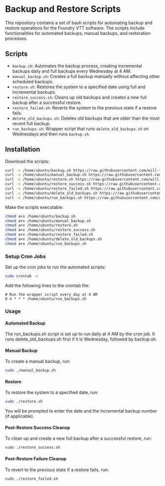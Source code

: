 # Backup and Restore Scripts

This repository contains a set of bash scripts for automating backup and restore operations for the Foundry VTT software. The scripts include functionalities for automated backups, manual backups, and restoration processes.

## Scripts

- `backup.sh`: Automates the backup process, creating incremental backups daily and full backups every Wednesday at 4 AM.
- `manual_backup.sh`: Creates a full backup manually without affecting other scheduled backups.
- `restore.sh`: Restores the system to a specified date using full and incremental backups.
- `restore_success.sh`: Cleans up old backups and creates a new full backup after a successful restore.
- `restore_failed.sh`: Reverts the system to the previous state if a restore fails.
- `delete_old_backups.sh`: Deletes old backups that are older than the most recent full backup.
- `run_backups.sh`: Wrapper script that runs `delete_old_backups.sh` on Wednesdays and then runs `backup.sh`.

## Installation

Download the scripts:

```bash
curl -o /home/ubuntu/backup.sh https://raw.githubusercontent.com/will-the-drifter/foundryvtt-backup-scripts/main/backup.sh
curl -o /home/ubuntu/manual_backup.sh https://raw.githubusercontent.com/will-the-drifter/foundryvtt-backup-scripts/main/manual_backup.sh
curl -o /home/ubuntu/restore.sh https://raw.githubusercontent.com/will-the-drifter/foundryvtt-backup-scripts/main/restore.sh
curl -o /home/ubuntu/restore_success.sh https://raw.githubusercontent.com/will-the-drifter/foundryvtt-backup-scripts/main/restore_success.sh
curl -o /home/ubuntu/restore_failed.sh https://raw.githubusercontent.com/will-the-drifter/foundryvtt-backup-scripts/main/restore_failed.sh
curl -o /home/ubuntu/delete_old_backups.sh https://raw.githubusercontent.com/will-the-drifter/foundryvtt-backup-scripts/main/delete_old_backups.sh
curl -o /home/ubuntu/run_backups.sh https://raw.githubusercontent.com/will-the-drifter/foundryvtt-backup-scripts/main/run_backups.sh
```

Make the scripts executable:

```bash
chmod a+x /home/ubuntu/backup.sh
chmod a+x /home/ubuntu/manual_backup.sh
chmod a+x /home/ubuntu/restore.sh
chmod a+x /home/ubuntu/restore_success.sh
chmod a+x /home/ubuntu/restore_failed.sh
chmod a+x /home/ubuntu/delete_old_backups.sh
chmod a+x /home/ubuntu/run_backups.sh
```

### Setup Cron Jobs
Set up the cron jobs to run the automated scripts:

```bash
sudo crontab -e
```

Add the following lines to the crontab file:

```cron
# Run the wrapper script every day at 4 AM
0 4 * * * /home/ubuntu/run_backups.sh
```

### Usage
#### Automated Backup

The run_backups.sh script is set up to run daily at 4 AM by the cron job. It runs delete_old_backups.sh first if it is Wednesday, followed by backup.sh.

#### Manual Backup
To create a manual backup, run:

```bash
sudo ./manual_backup.sh
```

#### Restore
To restore the system to a specified date, run:

```bash
sudo ./restore.sh
```
You will be prompted to enter the date and the incremental backup number (if applicable).

#### Post-Restore Success Cleanup
To clean up and create a new full backup after a successful restore, run:

```bash
sudo ./restore_success.sh
```

#### Post-Restore Failure Cleanup
To revert to the previous state if a restore fails, run:

```bash
sudo ./restore_failed.sh
```